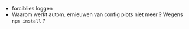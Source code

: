 - forciblies loggen
- Waarom werkt autom. ernieuwen van config plots niet meer ?  Wegens `npm install` ?
